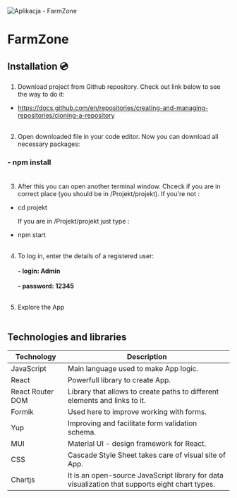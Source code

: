 ![Aplikacja - FarmZone](https://user-images.githubusercontent.com/95884784/210892311-284cea2e-f192-43cd-881a-07b1e9cb2eb5.png)

# FarmZone <br/>

## Installation 💿<br/>

1. Download project from Github repository. Check out link below to see the way to do it:<br/>

- https://docs.github.com/en/repositories/creating-and-managing-repositories/cloning-a-repository<br/><br/>


2. Open downloaded file in your code editor. Now you can download all necessary packages:<br/>

### - npm install<br/><br/>


3. After this you can open another terminal window. Chceck if you are in correct place (you should be in /Projekt/projekt). If you're not :<br/>

- cd projekt<br/>

  If you are in /Projekt/projekt just type :<br/>

- npm start <br/><br/>

4. To log in, enter the details of a registered user:<br/><br/>
  **- login: Admin** <br/><br/>
  **- password: 12345** <br/><br/>


5. Explore the App <br/><br/>



## Technologies and libraries

| Technology | Description |
| --- | --- |
| JavaScript | Main language used to make App logic. |
| React | Powerfull library to create App. |
| React Router DOM| Library that allows to create paths to different elements and links to it. |
| Formik | Used here to improve working with forms. |
| Yup | Improving and facilitate form validation schema. |
| MUI | Material UI - design framework for React. |
| CSS | Cascade Style Sheet takes care of visual site of App. |
| Chartjs | It is an open-source JavaScript library for data visualization that supports eight chart types. |





